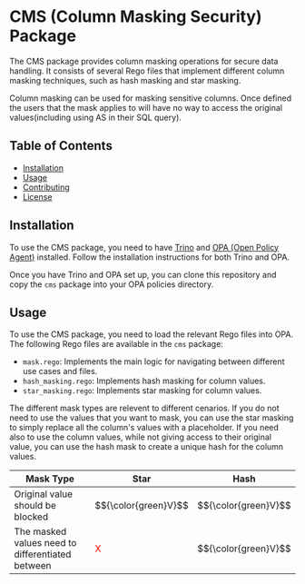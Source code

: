 # CMS (Column Masking Security) Package

The CMS package provides column masking operations for secure data handling. It consists of several Rego files that implement different column masking techniques, such as hash masking and star masking.

Column masking can be used for masking sensitive columns. Once defined the users that the mask applies to will have no way to access the original values(including using AS in their SQL query).

## Table of Contents

- [Installation](#installation)
- [Usage](#usage)
- [Contributing](#contributing)
- [License](#license)

## Installation

To use the CMS package, you need to have [Trino](https://trino.io/) and [OPA (Open Policy Agent)](https://www.openpolicyagent.org/) installed. Follow the installation instructions for both Trino and OPA.

Once you have Trino and OPA set up, you can clone this repository and copy the `cms` package into your OPA policies directory.

## Usage

To use the CMS package, you need to load the relevant Rego files into OPA. The following Rego files are available in the `cms` package:

- `mask.rego`: Implements the main logic for navigating between different use cases and files.
- `hash_masking.rego`: Implements hash masking for column values.
- `star_masking.rego`: Implements star masking for column values.

The different mask types are relevent to different cenarios. If you do not need to use the values that you want to mask, you can use the star masking to simply replace all the column's values with a placeholder. If you need also to use the column values, while not giving access to their original value, you can use the hash mask to create a unique hash for the column values.

Mask Type | Star | Hash 
--- | --- | --- 
Original value should be blocked | $${\color{green}V}$$	 | $${\color{green}V}$$	
The masked values need to differentiated between  | <span style='color: red;'>X</span> | $${\color{green}V}$$ 